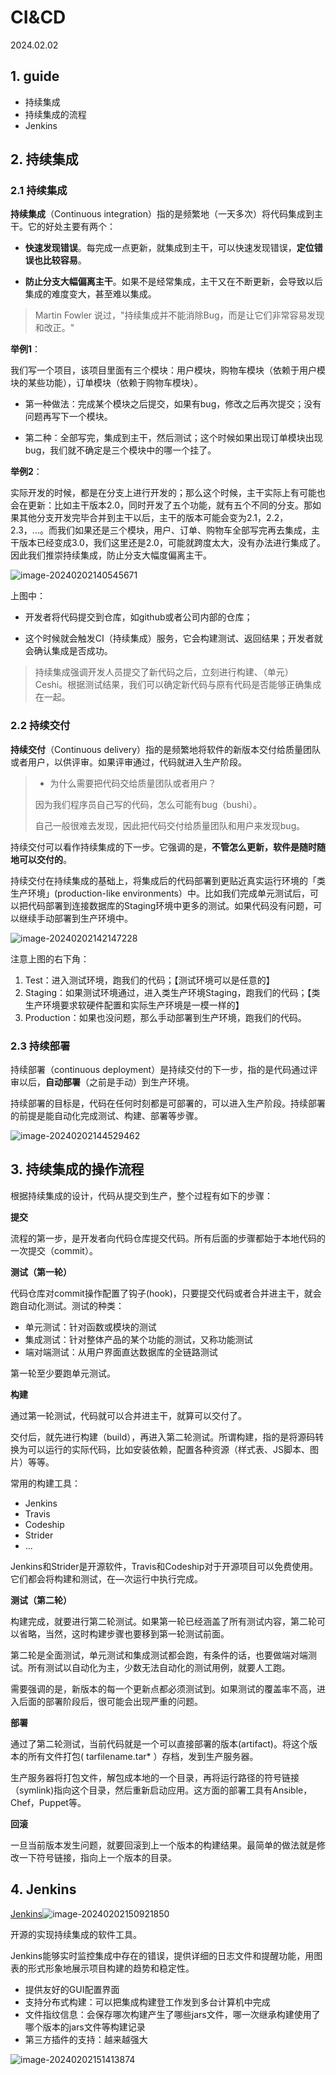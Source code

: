 # CI&CD

2024.02.02

## 1. guide

- 持续集成
- 持续集成的流程
- Jenkins

## 2. 持续集成

### 2.1 持续集成

**持续集成**（Continuous integration）指的是频繁地（一天多次）将代码集成到主干。它的好处主要有两个：

- **快速发现错误**。每完成一点更新，就集成到主干，可以快速发现错误，**定位错误也比较容易**。

- **防止分支大幅偏离主干**。如果不是经常集成，主干又在不断更新，会导致以后集成的难度变大，甚至难以集成。

> Martin Fowler 说过，"持续集成并不能消除Bug，而是让它们非常容易发现和改正。"

**举例1**：

我们写一个项目，该项目里面有三个模块：用户模块，购物车模块（依赖于用户模块的某些功能），订单模块（依赖于购物车模块）。

- 第一种做法：完成某个模块之后提交，如果有bug，修改之后再次提交；没有问题再写下一个模块。

- 第二种：全部写完，集成到主干，然后测试；这个时候如果出现订单模块出现bug，我们就不确定是三个模块中的哪一个挂了。

**举例2**：

实际开发的时候，都是在分支上进行开发的；那么这个时候，主干实际上有可能也会在更新：比如主干版本2.0，同时开发了五个功能，就有五个不同的分支。那如果其他分支开发完毕合并到主干以后，主干的版本可能会变为2.1，2.2，2.3，...。而我们如果还是三个模块，用户、订单、购物车全部写完再去集成，主干版本已经变成3.0，我们这里还是2.0，可能就跨度太大，没有办法进行集成了。因此我们推崇持续集成，防止分支大幅度偏离主干。

![image-20240202140545671](./CICD/image-20240202140545671.png)

上图中：

- 开发者将代码提交到仓库，如github或者公司内部的仓库；

- 这个时候就会触发CI（持续集成）服务，它会构建测试、返回结果；开发者就会确认集成是否成功。

> 持续集成强调开发人员提交了新代码之后，立刻进行构建、（单元）Ceshi。根据测试结果，我们可以确定新代码与原有代码是否能够正确集成在一起。

### 2.2 持续交付

**持续交付**（Continuous delivery）指的是频繁地将软件的新版本交付给质量团队或者用户，以供评审。如果评审通过，代码就进入生产阶段。

> - 为什么需要把代码交给质量团队或者用户？
>
> 因为我们程序员自己写的代码，怎么可能有bug（bushi）。
>
> 自己一般很难去发现，因此把代码交付给质量团队和用户来发现bug。

持续交付可以看作持续集成的下一步。它强调的是，**不管怎么更新，软件是随时随地可以交付的**。

持续交付在持续集成的基础上，将集成后的代码部署到更贴近真实运行环境的「类生产环境」(production-like environments）中。比如我们完成单元测试后，可以把代码部署到连接数据库的Staging环境中更多的测试。如果代码没有问题，可以继续手动部署到生产环境中。

![image-20240202142147228](./CICD/image-20240202142147228.png)

注意上图的右下角：

1. Test：进入测试环境，跑我们的代码；【测试环境可以是任意的】
2. Staging：如果测试环境通过，进入类生产环境Staging，跑我们的代码；【类生产环境要求软硬件配置和实际生产环境是一模一样的】
3. Production：如果也没问题，那么手动部署到生产环境，跑我们的代码。

### 2.3 持续部署

持续部署（continuous deployment）是持续交付的下一步，指的是代码通过评审以后，**自动部署**（之前是手动）到生产环境。

持续部署的目标是，代码在任何时刻都是可部署的，可以进入生产阶段。持续部署的前提是能自动化完成测试、构建、部署等步骤。

![image-20240202144529462](./CICD/image-20240202144529462.png)

## 3. 持续集成的操作流程

根据持续集成的设计，代码从提交到生产，整个过程有如下的步骤：

**提交**

流程的第一步，是开发者向代码仓库提交代码。所有后面的步骤都始于本地代码的一次提交（commit）。

**测试（第一轮）**

代码仓库对commit操作配置了钩子(hook)，只要提交代码或者合并进主干，就会跑自动化测试。测试的种类：

- 单元测试：针对函数或模块的测试
- 集成测试：针对整体产品的某个功能的测试，又称功能测试
- 端对端测试：从用户界面直达数据库的全链路测试

第一轮至少要跑单元测试。

**构建**

通过第一轮测试，代码就可以合并进主干，就算可以交付了。

交付后，就先进行构建（build），再进入第二轮测试。所谓构建，指的是将源码转换为可以运行的实际代码，比如安装依赖，配置各种资源（样式表、JS脚本、图片）等等。

常用的构建工具：

- Jenkins
- Travis
- Codeship
- Strider
- ...

Jenkins和Strider是开源软件，Travis和Codeship对于开源项目可以免费使用。它们都会将构建和测试，在—次运行中执行完成。

**测试（第二轮）**

构建完成，就要进行第二轮测试。如果第一轮已经涵盖了所有测试内容，第二轮可以省略，当然，这时构建步骤也要移到第一轮测试前面。

第二轮是全面测试，单元测试和集成测试都会跑，有条件的话，也要做端对端测试。所有测试以自动化为主，少数无法自动化的测试用例，就要人工跑。

需要强调的是，新版本的每一个更新点都必须测试到。如果测试的覆盖率不高，进入后面的部署阶段后，很可能会出现严重的问题。

**部署**

通过了第二轮测试，当前代码就是一个可以直接部署的版本(artifact)。将这个版本的所有文件打包( tarfilename.tar* ）存档，发到生产服务器。

生产服务器将打包文件，解包成本地的一个目录，再将运行路径的符号链接（symlink)指向这个目录，然后重新启动应用。这方面的部署工具有Ansible，Chef，Puppet等。

**回滚**

一旦当前版本发生问题，就要回滚到上一个版本的构建结果。最简单的做法就是修改一下符号链接，指向上一个版本的目录。

## 4. Jenkins

[Jenkins](https://www.jenkins.io/zh/)![image-20240202150921850](./CICD/image-20240202150921850.png)

开源的实现持续集成的软件工具。

Jenkins能够实时监控集成中存在的错误，提供详细的日志文件和提醒功能，用图表的形式形象地展示项目构建的趋势和稳定性。

- 提供友好的GUI配置界面
- 支持分布式构建：可以把集成构建登工作发到多台计算机中完成
- 文件指纹信息：会保存哪次构建产生了哪些jars文件，哪一次继承构建使用了哪个版本的jars文件等构建记录
- 第三方插件的支持：越来越强大

![image-20240202151413874](./CICD/image-20240202151413874.png)
